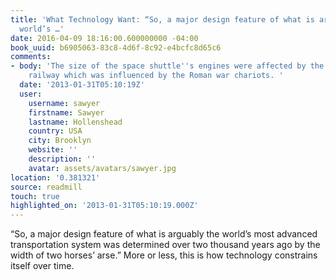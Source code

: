 ```yaml
---
title: 'What Technology Want: “So, a major design feature of what is arguably the
  world’s …'
date: 2016-04-09 18:16:00.600000000 -04:00
book_uuid: b6905063-83c8-4d6f-8c92-e4bcfc8d65c6
comments:
- body: 'The size of the space shuttle''s engines were affected by the size of the
    railway which was influenced by the Roman war chariots. '
  date: '2013-01-31T05:10:19Z'
  user:
    username: sawyer
    firstname: Sawyer
    lastname: Hollenshead
    country: USA
    city: Brooklyn
    website: ''
    description: ''
    avatar: assets/avatars/sawyer.jpg
location: '0.381321'
source: readmill
touch: true
highlighted_on: '2013-01-31T05:10:19.000Z'
---
```


“So, a major design feature of what is arguably the world’s most advanced transportation system was determined over two thousand years ago by the width of two horses’ arse.” More or less, this is how technology constrains itself over time.
